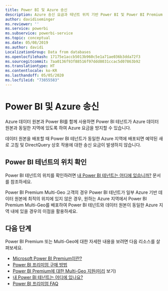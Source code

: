 ```yaml
---
title: Power BI 및 Azure 송신
description: Azure 송신 요금과 테넌트 위치 기반 Power BI 및 Power BI Premium 이해
author: davidiseminger
ms.reviewer: ''
ms.service: powerbi
ms.subservice: powerbi-service
ms.topic: conceptual
ms.date: 05/08/2019
ms.author: davidi
LocalizationGroup: Data from databases
ms.openlocfilehash: 17175e1accb5013b960c5e1a71ae036b3dda72f3
ms.sourcegitcommit: 7aa0136f93f88516f97ddd8031ccac5d07863b92
ms.translationtype: HT
ms.contentlocale: ko-KR
ms.lasthandoff: 05/05/2020
ms.locfileid: "73855583"
---
```

# <a name="power-bi-and-azure-egress"></a>Power BI 및 Azure 송신

Azure 데이터 원본과 Power BI를 함께 사용하면 Power BI 테넌트가 Azure 데이터 원본과 동일한 지역에 있도록 하여 Azure 요금을 방지할 수 있습니다.

데이터 원본을 배포할 때 Power BI 테넌트가 동일한 Azure 지역에 배포되면 예약된 새로 고침 및 DirectQuery 상호 작용에 대한 송신 요금이 발생하지 않습니다. 

## <a name="determining-where-your-power-bi-tenant-is-located"></a>Power BI 테넌트의 위치 확인

Power BI 테넌트의 위치를 확인하려면 [내 Power BI 테넌트는 어디에 있습니까?](service-admin-where-is-my-tenant-located.md) 문서를 참조하세요.

Power BI Premium Multi-Geo 고객의 경우 Power BI 테넌트가 일부 Azure 기반 데이터 원본에 최적의 위치에 있지 않은 경우, 원하는 Azure 지역에서 Power BI Premium Multi-Geo를 배포하여 Power BI 테넌트와 데이터 원본이 동일한 Azure 지역 내에 있을 경우의 이점을 활용하세요.

## <a name="next-steps"></a>다음 단계

Power BI Premium 또는 Multi-Geo에 대한 자세한 내용을 보려면 다음 리소스를 살펴보세요.

* [Microsoft Power BI Premium이란?](service-premium-what-is.md)
* [Power BI 프리미엄 구매 방법](service-admin-premium-purchase.md)
* [Power BI Premium에 대한 Multi-Geo 지원(미리](service-admin-premium-multi-geo.md) 보기)
* [내 Power BI 테넌트는 어디에 있나요?](service-admin-where-is-my-tenant-located.md)
* [Power BI 프리미엄 FAQ](service-premium-faq.md)


